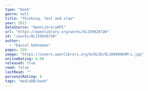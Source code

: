 ```yaml
---
type: "book"
genre: null
title: "Thinking, fast and slow"
year: 2011
dataSource: "OpenLibraryAPI"
url: "https://openlibrary.org/works/OL15992072W"
id: "/works/OL15992072W"
author: 
  - "Daniel Kahneman"
pages: 528
image: "https://covers.openlibrary.org/b/OLID/OL38090969M-L.jpg"
onlineRating: 4.08
released: true
read: false
lastRead: ""
personalRating: 0
tags: "mediaDB/book"
---
```

